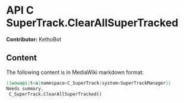 # API C SuperTrack.ClearAllSuperTracked

**Contributor:** KethoBot

## Content

The following content is in MediaWiki markdown format:

```mediawiki
{{wowapi|t=a|namespace=C_SuperTrack|system=SuperTrackManager}}
Needs summary.
 C_SuperTrack.ClearAllSuperTracked()
```